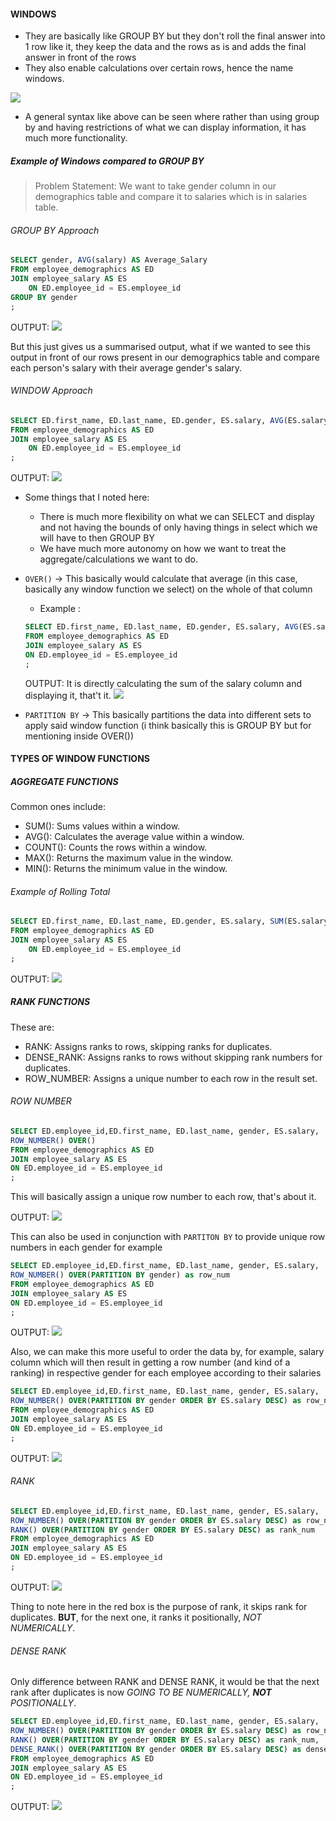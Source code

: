 #### WINDOWS

- They are basically like GROUP BY but they don't roll the final answer into 1 row like it, they keep the data and the rows as is and adds the final answer in front of the rows
- They also enable calculations over certain rows, hence the name windows.

![](attachments/Pasted%20image%2020250517152439.png)

- A general syntax like above can be seen where rather than using group by and having restrictions of what we can display information, it has much more functionality.

##### Example of Windows compared to GROUP BY

> Problem Statement: We want to take gender column in our demographics table and compare it to salaries which is in salaries table.

###### GROUP BY Approach

```SQL
SELECT gender, AVG(salary) AS Average_Salary
FROM employee_demographics AS ED
JOIN employee_salary AS ES
	ON ED.employee_id = ES.employee_id
GROUP BY gender
;
```

OUTPUT:
![](attachments/Pasted%20image%2020250517152955.png)

But this just gives us a summarised output, what if we wanted to see this output in front of our rows present in our demographics table and compare each person's salary with their average gender's salary.

###### WINDOW Approach

```SQL
SELECT ED.first_name, ED.last_name, ED.gender, ES.salary, AVG(ES.salary) OVER(PARTITION BY gender) AS Average_Gender_Salary
FROM employee_demographics AS ED
JOIN employee_salary AS ES
	ON ED.employee_id = ES.employee_id
;
```

OUTPUT:
![](attachments/Pasted%20image%2020250517153407.png)

- Some things that I noted here:
	- There is much more flexibility on what we can SELECT and display and not having the bounds of only having things in select which we will have to then GROUP BY
	- We have much more autonomy on how we want to treat the aggregate/calculations we want to do.

- `OVER()` → This basically would calculate that average (in this case, basically any window function we select) on the whole of  that column
	- Example :  
	```SQL
	SELECT ED.first_name, ED.last_name, ED.gender, ES.salary, AVG(ES.salary) OVER()
	FROM employee_demographics AS ED
	JOIN employee_salary AS ES
	ON ED.employee_id = ES.employee_id
	;
	```

	OUTPUT: It is directly calculating the sum of the salary column and displaying it, that't it.
	![](attachments/Pasted%20image%2020250517154216.png)

- `PARTITION BY` → This basically partitions the data into different sets to apply said window function (i think basically this is GROUP BY but for mentioning inside OVER())

#### TYPES OF WINDOW FUNCTIONS

##### AGGREGATE FUNCTIONS

Common ones include:
- SUM(): Sums values within a window.
- AVG(): Calculates the average value within a window.
- COUNT(): Counts the rows within a window.
- MAX(): Returns the maximum value in the window.
- MIN(): Returns the minimum value in the window.

###### Example of Rolling Total

```SQL
SELECT ED.first_name, ED.last_name, ED.gender, ES.salary, SUM(ES.salary) OVER(PARTITION BY gender ORDER BY ED.employee_id) AS Rolling_Gender_Sum_Salary
FROM employee_demographics AS ED
JOIN employee_salary AS ES
	ON ED.employee_id = ES.employee_id
;
```

OUTPUT:
![](attachments/Pasted%20image%2020250517155046.png)


##### RANK FUNCTIONS

These are:
- RANK: Assigns ranks to rows, skipping ranks for duplicates.
- DENSE_RANK: Assigns ranks to rows without skipping rank numbers for duplicates.
- ROW_NUMBER: Assigns a unique number to each row in the result set.

###### ROW NUMBER

```SQL
SELECT ED.employee_id,ED.first_name, ED.last_name, gender, ES.salary,
ROW_NUMBER() OVER()
FROM employee_demographics AS ED
JOIN employee_salary AS ES
ON ED.employee_id = ES.employee_id
;
```

This will basically assign a unique row number to each row, that's about it.

OUTPUT:
![](attachments/Pasted%20image%2020250517155455.png)

This can also be used in conjunction with `PARTITON BY` to provide unique row numbers in each gender for example

```SQL
SELECT ED.employee_id,ED.first_name, ED.last_name, gender, ES.salary,
ROW_NUMBER() OVER(PARTITION BY gender) as row_num
FROM employee_demographics AS ED
JOIN employee_salary AS ES
ON ED.employee_id = ES.employee_id
;
```

OUTPUT:
![](attachments/Pasted%20image%2020250517155734.png)

Also, we can make this more useful to order the data by, for example, salary column which will then result in getting a row number (and kind of a ranking) in respective gender for each employee according to their salaries

```SQL
SELECT ED.employee_id,ED.first_name, ED.last_name, gender, ES.salary,
ROW_NUMBER() OVER(PARTITION BY gender ORDER BY ES.salary DESC) as row_num
FROM employee_demographics AS ED
JOIN employee_salary AS ES
ON ED.employee_id = ES.employee_id
;
```

OUTPUT:
![](attachments/Pasted%20image%2020250517155936.png)

###### RANK 

```SQL
SELECT ED.employee_id,ED.first_name, ED.last_name, gender, ES.salary,
ROW_NUMBER() OVER(PARTITION BY gender ORDER BY ES.salary DESC) as row_num,
RANK() OVER(PARTITION BY gender ORDER BY ES.salary DESC) as rank_num 
FROM employee_demographics AS ED
JOIN employee_salary AS ES
ON ED.employee_id = ES.employee_id
;
```

OUTPUT:
![](attachments/Pasted%20image%2020250517161525.png)

Thing to note here in the red box is the purpose of rank, it skips rank for duplicates.
**BUT**, for the next one, it ranks it positionally, *NOT NUMERICALLY*.

###### DENSE RANK

Only difference between RANK and DENSE RANK, it would be that the next rank after duplicates is now *GOING TO BE NUMERICALLY, **NOT** POSITIONALLY*.

```SQL
SELECT ED.employee_id,ED.first_name, ED.last_name, gender, ES.salary,
ROW_NUMBER() OVER(PARTITION BY gender ORDER BY ES.salary DESC) as row_num,
RANK() OVER(PARTITION BY gender ORDER BY ES.salary DESC) as rank_num,
DENSE_RANK() OVER(PARTITION BY gender ORDER BY ES.salary DESC) as dense_rank_num
FROM employee_demographics AS ED
JOIN employee_salary AS ES
ON ED.employee_id = ES.employee_id
;
```

OUTPUT:
![](attachments/Pasted%20image%2020250517161927.png)

